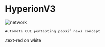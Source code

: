 # HyperionV3
![network](https://user-images.githubusercontent.com/59021489/104728735-a51ea980-5737-11eb-99aa-7b90dd218dfe.gif)
```
Automate GUI pentesting passif news concept
```

<div class="text-red mb-2">
  .text-red on white
</div>
